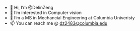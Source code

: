- 👋 Hi, I’m @DelinZeng
- 👀 I’m interested in Computer vision
- 🌱 I’m a MS in Mechancial Engineering at Columbia Univeristy
- 📫 You can reach me @ dz2483@columbia.edu

<!---
DelinZeng/DelinZeng is a ✨ special ✨ repository because its `README.md` (this file) appears on your GitHub profile.
You can click the Preview link to take a look at your changes.
--->
